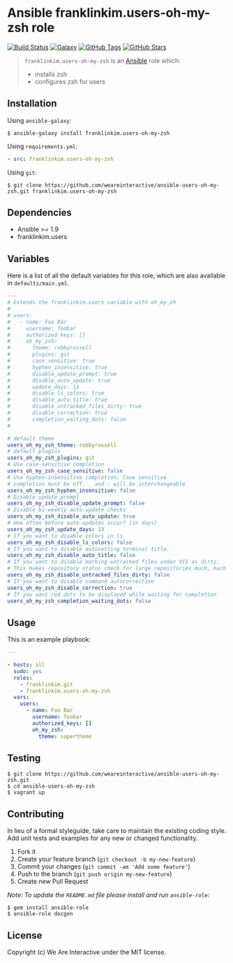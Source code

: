 # Ansible franklinkim.users-oh-my-zsh role

[![Build Status](https://img.shields.io/travis/weareinteractive/ansible-users-oh-my-zsh.svg)](https://travis-ci.org/weareinteractive/ansible-users-oh-my-zsh)
[![Galaxy](http://img.shields.io/badge/galaxy-franklinkim.sudo-blue.svg)](https://galaxy.ansible.com/list#/roles/1385)
[![GitHub Tags](https://img.shields.io/github/tag/weareinteractive/ansible-users-oh-my-zsh.svg)](https://github.com/weareinteractive/ansible-users-oh-my-zsh)
[![GitHub Stars](https://img.shields.io/github/stars/weareinteractive/ansible-users-oh-my-zsh.svg)](https://github.com/weareinteractive/ansible-users-oh-my-zsh)

> `franklinkim.users-oh-my-zsh` is an [Ansible](http://www.ansible.com) role which:
>
> * installs zsh
> * configures zsh for users

## Installation

Using `ansible-galaxy`:

```shell
$ ansible-galaxy install franklinkim.users-oh-my-zsh
```

Using `requirements.yml`:

```yaml
- src: franklinkim.users-oh-my-zsh
```

Using `git`:

```shell
$ git clone https://github.com/weareinteractive/ansible-users-oh-my-zsh.git franklinkim.users-oh-my-zsh
```

## Dependencies

* Ansible >= 1.9
* franklinkim.users

## Variables

Here is a list of all the default variables for this role, which are also available in `defaults/main.yml`.

```yaml
---
# Extends the franklinkim.users variable with oh_my_zh
#
# users:
#   - name: Foo Bar
#     username: foobar
#     authorized_keys: []
#     oh_my_zsh:
#       theme: robbyrussell
#       plugins: git
#       case_sensitive: true
#       hyphen_insensitive: true
#       disable_update_prompt: true
#       disable_auto_update: true
#       update_days: 13
#       disable_ls_colors: true
#       disable_auto_title: true
#       disable_untracked_files_dirty: true
#       disable_correction: true
#       completion_waiting_dots: false
#

# default theme
users_oh_my_zsh_theme: robbyrussell
# default plugins
users_oh_my_zsh_plugins: git
# Use case-sensitive completion
users_oh_my_zsh_case_sensitive: false
# Use hyphen-insensitive completion. Case sensitive
# completion must be off. _ and - will be interchangeable.
users_oh_my_zsh_hyphen_insensitive: false
# Disable update prompt
users_oh_my_zsh_disable_update_prompt: false
# Disable bi-weekly auto-update checks
users_oh_my_zsh_disable_auto_update: true
# How often before auto-updates occur? (in days)
users_oh_my_zsh_update_days: 13
# If you want to disable colors in ls
users_oh_my_zsh_disable_ls_colors: false
# If you want to disable autosetting terminal title.
users_oh_my_zsh_disable_auto_title: false
# If you want to disable marking untracked files under VCS as dirty.
# This makes repository status check for large repositories much, much faster.
users_oh_my_zsh_disable_untracked_files_dirty: false
# If you want to disable command autocorrection
users_oh_my_zsh_disable_correction: true
# If you want red dots to be displayed while waiting for completion
users_oh_my_zsh_completion_waiting_dots: false

```


## Usage

This is an example playbook:

```yaml
---

- hosts: all
  sudo: yes
  roles:
    - franklinkim.git
    - franklinkim.users-oh-my-zsh
  vars:
    users:
      - name: Foo Bar
        username: foobar
        authorized_keys: []
        oh_my_zsh:
          theme: supertheme

```

## Testing

```shell
$ git clone https://github.com/weareinteractive/ansible-users-oh-my-zsh.git
$ cd ansible-users-oh-my-zsh
$ vagrant up
```

## Contributing
In lieu of a formal styleguide, take care to maintain the existing coding style. Add unit tests and examples for any new or changed functionality.

1. Fork it
2. Create your feature branch (`git checkout -b my-new-feature`)
3. Commit your changes (`git commit -am 'Add some feature'`)
4. Push to the branch (`git push origin my-new-feature`)
5. Create new Pull Request

*Note: To update the `README.md` file please install and run `ansible-role`:*

```shell
$ gem install ansible-role
$ ansible-role docgen
```

## License
Copyright (c) We Are Interactive under the MIT license.
